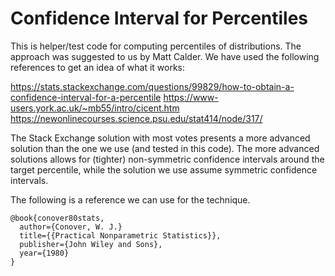 # Confidence Interval for Percentiles

This is helper/test code for computing percentiles of distributions.
The approach was suggested to us by Matt Calder.  We have used the
following references to get an idea of what it works:

https://stats.stackexchange.com/questions/99829/how-to-obtain-a-confidence-interval-for-a-percentile
https://www-users.york.ac.uk/~mb55/intro/cicent.htm
https://newonlinecourses.science.psu.edu/stat414/node/317/

The Stack Exchange solution with most votes presents a more advanced
solution than the one we use (and tested in this code).  The more
advanced solutions allows for (tighter) non-symmetric confidence
intervals around the target percentile, while the solution we use assume
symmetric confidence intervals.

The following is a reference we can use for the technique.

```
@book{conover80stats,
  author={Conover, W. J.}
  title={{Practical Nonparametric Statistics}},
  publisher={John Wiley and Sons},
  year={1980}
}
```
